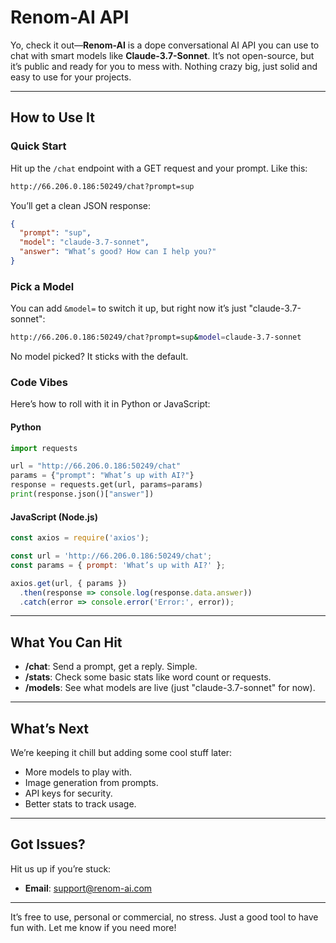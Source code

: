 # Renom-AI API

Yo, check it out—**Renom-AI** is a dope conversational AI API you can use to chat with smart models like **Claude-3.7-Sonnet**. It’s not open-source, but it’s public and ready for you to mess with. Nothing crazy big, just solid and easy to use for your projects.

---

## How to Use It

### Quick Start

Hit up the `/chat` endpoint with a GET request and your prompt. Like this:

```bash
http://66.206.0.186:50249/chat?prompt=sup
```

You’ll get a clean JSON response:

```json
{
  "prompt": "sup",
  "model": "claude-3.7-sonnet",
  "answer": "What’s good? How can I help you?"
}
```

### Pick a Model

You can add `&model=` to switch it up, but right now it’s just "claude-3.7-sonnet":

```bash
http://66.206.0.186:50249/chat?prompt=sup&model=claude-3.7-sonnet
```

No model picked? It sticks with the default.

### Code Vibes

Here’s how to roll with it in Python or JavaScript:

#### Python

```python
import requests

url = "http://66.206.0.186:50249/chat"
params = {"prompt": "What’s up with AI?"}
response = requests.get(url, params=params)
print(response.json()["answer"])
```

#### JavaScript (Node.js)

```javascript
const axios = require('axios');

const url = 'http://66.206.0.186:50249/chat';
const params = { prompt: 'What’s up with AI?' };

axios.get(url, { params })
  .then(response => console.log(response.data.answer))
  .catch(error => console.error('Error:', error));
```

---

## What You Can Hit

- **/chat**: Send a prompt, get a reply. Simple.
- **/stats**: Check some basic stats like word count or requests.
- **/models**: See what models are live (just "claude-3.7-sonnet" for now).

---

## What’s Next

We’re keeping it chill but adding some cool stuff later:
- More models to play with.
- Image generation from prompts.
- API keys for security.
- Better stats to track usage.

---

## Got Issues?

Hit us up if you’re stuck:
- **Email**: support@renom-ai.com

---

It’s free to use, personal or commercial, no stress. Just a good tool to have fun with. Let me know if you need more!
